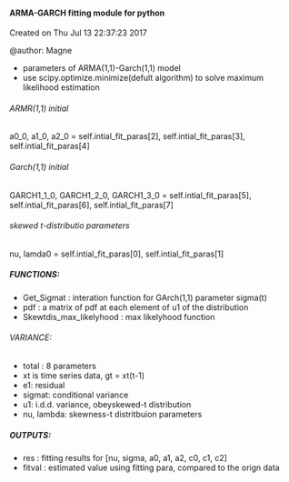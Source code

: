 #### ARMA-GARCH fitting module for python

Created on Thu Jul 13 22:37:23 2017

@author: Magne

+ parameters of ARMA(1,1)-Garch(1,1) model
+ use scipy.optimize.minimize(defult algorithm) to solve maximum likelihood estimation

###### ARMR(1,1) initial
a0_0, a1_0, a2_0 = self.intial_fit_paras[2], self.intial_fit_paras[3], \
self.intial_fit_paras[4]

###### Garch(1,1) initial
GARCH1_1_0, GARCH1_2_0, GARCH1_3_0 = self.intial_fit_paras[5], \
self.intial_fit_paras[6], self.intial_fit_paras[7]

###### skewed t-distributio parameters

nu, lamda0 = self.intial_fit_paras[0], self.intial_fit_paras[1]

##### FUNCTIONS:
+ Get_Sigmat : interation function for GArch(1,1) parameter sigma(t)
+ pdf : a matrix of pdf at each element of u1 of the distribution
+ Skewtdis_max_likelyhood : max likelyhood function

###### VARIANCE:
+ total : 8 parameters
+ xt is time series data, gt = xt(t-1)
+ e1: residual
+ sigmat: conditional variance
+ u1:  i.d.d. variance, obeyskewed-t distribution
+ nu, lambda: skewness-t distritbuion parameters

##### OUTPUTS:
+ res : fitting results for  [nu, sigma, a0, a1, a2, c0, c1, c2]
+ fitval : estimated value using fitting para, compared to the orign data
